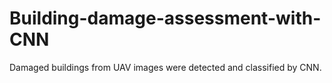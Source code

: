 # Building-damage-assessment-with-CNN
Damaged buildings from UAV images were detected and classified by CNN.
